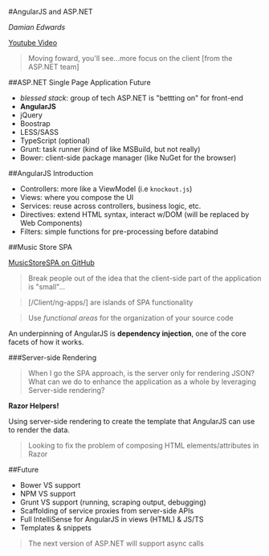 #AngularJS and ASP.NET

*Damian Edwards*

[Youtube Video](https://www.youtube.com/watch?v=Eu8ixE_ZOLM)

> Moving foward, you'll see...more focus on the client [from the ASP.NET team]

##ASP.NET Single Page Application Future

  - *blessed stack*: group of tech ASP.NET is "bettting on" for front-end
  - **AngularJS**
  - jQuery
  - Boostrap
  - LESS/SASS
  - TypeScript (optional)
  - Grunt: task runner (kind of like MSBuild, but not really)
  - Bower: client-side package manager (like NuGet for the browser)
  
##AngularJS Introduction

  - Controllers: more like a ViewModel (i.e `knockout.js`)
  - Views: where you compose the UI
  - Services: reuse across controllers, business logic, etc.
  - Directives: extend HTML syntax, interact w/DOM (will be replaced by Web Components)
  - Filters: simple functions for pre-processing before databind
  
##Music Store SPA

[MusicStoreSPA on GitHub](https://github.com/aspnet/MusicStore/tree/master/src/MvcMusicStore.Spa)

> Break people out of the idea that the client-side part of the application is "small"...

> [/Client/ng-apps/] are islands of SPA functionality

> Use *functional areas* for the organization of your source code

An underpinning of AngularJS is **dependency injection**, one of the core facets of how it works.

###Server-side Rendering

> When I go the SPA approach, is the server only for rendering JSON?
> What can we do to enhance the application as a whole by leveraging Server-side rendering?

**Razor Helpers!**

Using server-side rendering to create the template that AngularJS can use to render the data.

> Looking to fix the problem of composing HTML elements/attributes in Razor

##Future

  - Bower VS support
  - NPM VS support
  - Grunt VS support (running, scraping output, debugging)
  - Scaffolding of service proxies from server-side APIs
  - Full IntelliSense for AngularJS in views (HTML) & JS/TS
  - Templates & snippets

> The next version of ASP.NET will support async calls
